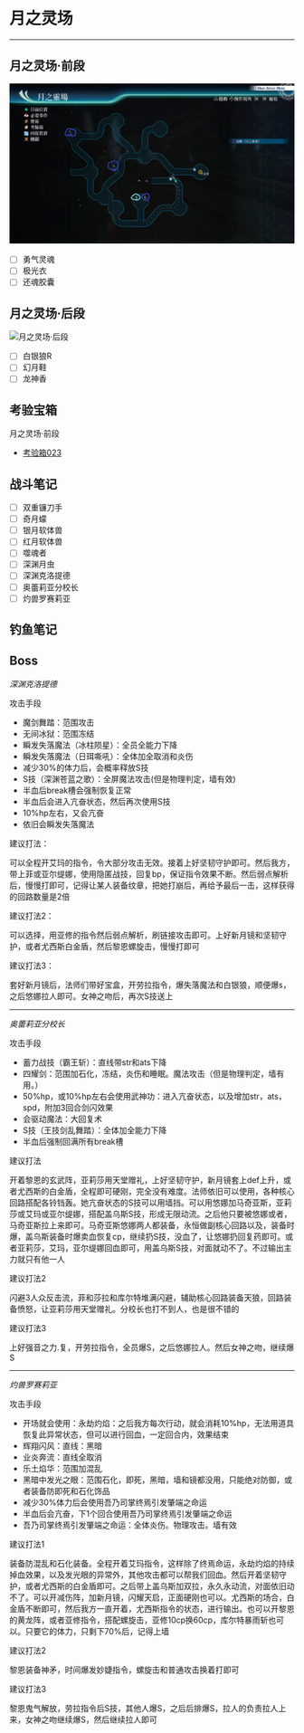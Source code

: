 # 月之灵场

---

## 月之灵场·前段

![月之灵场·前段](../images/map/月之灵场·前段.png)

- [ ] 勇气灵魂
- [ ] 极光衣
- [ ] 还魂胶囊

## 月之灵场·后段

![月之灵场·后段]()

- [ ] 白银狼R
- [ ] 幻月鞋
- [ ] 龙神香

## 考验宝箱

月之灵场·前段

- [考验箱023](/game/TheLegendOfHeroes/SenNoKiseki4/ordeal/023.md)

## 战斗笔记

- [ ] 双重镰刀手
- [ ] 奇月蠓
- [ ] 银月软体兽
- [ ] 红月软体兽
- [ ] 噬魂者
- [ ] 深渊月虫
- [ ] 深渊克洛提德
- [ ] 奥蕾莉亚分校长
- [ ] 灼兽罗赛莉亚

## 钓鱼笔记



## Boss

*深渊克洛提德*

攻击手段
- 魔剑舞踏：范围攻击
- 无间冰狱：范围冻结
- 瞬发失落魔法（冰柱陨星）：全员全能力下降
- 瞬发失落魔法（日珥嘶吼）：全体加全取消和炎伤
- 减少30%的体力后，会概率释放S技
- S技（深渊苍蓝之歌）：全屏魔法攻击(但是物理判定，墙有效)
- 半血后break槽会强制恢复正常
- 半血后会进入亢奋状态，然后再次使用S技
- 10%hp左右，又会亢奋
- 依旧会瞬发失落魔法

建议打法：

可以全程开艾玛的指令，令大部分攻击无效。接着上好坚韧守护即可。然后我方，带上菲或亚尔缇娜，使用隐匿战技，回复bp，保证指令效果不断。然后弱点解析后，慢慢打即可，记得让某人装备纹章，把她打崩后，再给予最后一击，这样获得的回路数量是2倍

建议打法2：

可以选择，用亚修的指令然后弱点解析，刷链接攻击即可。上好新月镜和坚韧守护，或者尤西斯白金盾，然后黎恩螺旋击，慢慢打即可

建议打法3：

套好新月镜后，法师们带好宝盒，开劳拉指令，爆失落魔法和白银狼，顺便爆s，之后悠娜拉人即可。女神之吻后，再次S技送上

---

*奥蕾莉亚分校长*

攻击手段
- 蓄力战技（霸王斩）：直线带str和ats下降
- 四耀剑：范围加石化，冻结，炎伤和睡眠。魔法攻击（但是物理判定，墙有用。）
- 50%hp，或10%hp左右会使用武神功：进入亢奋状态，以及增加str，ats，spd，附加3回合剑闪效果
- 会驱动魔法：大回复术
- S技（王技剑乱舞踏）：全体加全能力下降
- 半血后强制回满所有break槽

建议打法

开着黎恩的玄武阵，亚莉莎用天堂赠礼，上好坚韧守护，新月镜套上def上升，或者尤西斯的白金盾，全程即可硬刚，完全没有难度。法师依旧可以使用，各种核心回路搭配各铃铛轰。她亢奋状态的S技可以用墙挡。可以用悠娜加马奇亚斯，亚莉莎或艾玛或亚尔缇娜，搭配盖乌斯S技，形成无限动流。之后他只要被悠娜或者，马奇亚斯拉上来即可。马奇亚斯悠娜两人都装备，永恒做副核心回路以及，装备时爆，盖乌斯装备时爆卖血恢复cp，继续扔S技，没血了，让悠娜扔回复药即可。或者亚莉莎，艾玛，亚尔缇娜回血即可，用盖乌斯S技，对面就动不了。不过输出主力就只有他一人

建议打法2

闪避3人众反击流，菲和莎拉和库尔特堆满闪避，辅助核心回路装备天狼，回路装备愤怒，让亚莉莎用天堂赠礼。分校长也打不到人，也是很不错的

建议打法3

上好强音之力.复，开劳拉指令，全员爆S，之后悠娜拉人。然后女神之吻，继续爆S

---

*灼兽罗赛莉亚*

攻击手段
- 开场就会使用：永劫灼焰：之后我方每次行动，就会消耗10%hp，无法用道具恢复此异常状态，但可以进行回血，一定回合内，效果结束
- 辉翔闪风：直线：黑暗
- 业炎奔流：直线全取消
- 乐土焰华：范围加混乱
- 黑暗中发光之眼：范围石化，即死，黑暗，墙和镜都没用，只能绝对防御，或者装备防即死和石化饰品
- 减少30%体力后会使用吾乃司掌终焉引发肇端之命运
- 半血后会亢奋，下1个回合使用吾乃司掌终焉引发肇端之命运
- 吾乃司掌终焉引发肇端之命运：全体炎伤。物理攻击。墙有效

建议打法1

装备防混乱和石化装备。全程开着艾玛指令，这样除了终焉命运，永劫灼焰的持续掉血效果，以及发光眼的异常外，其他攻击都可以帮我们回血。然后开着坚韧守护，或者尤西斯的白金盾即可。之后带上盖乌斯加双拉，永久永动流，对面依旧动不了。可以开减伤阵，加新月镜，闪耀天启，正面硬刚也可以。尤西斯的场合，白金盾不断即可，然后我方一直开着，尤西斯指令的状态，进行输出。也可以开黎恩的黄龙阵，或者亚修指令，搭配螺旋击，亚修10cp换60cp，库尔特暴雨斩也可以。只要它的体力，只剩下70%后，记得上墙

建议打法2

黎恩装备神矛，时间爆发妙婕指令，螺旋击和普通攻击换着打即可

建议打法3

黎恩鬼气解放，劳拉指令后S技，其他人爆S，之后后排爆S，拉人的负责拉人上来，女神之吻继续爆S，然后继续拉人即可